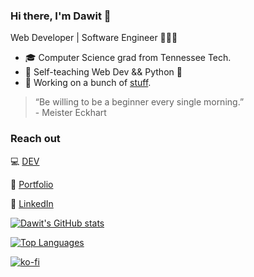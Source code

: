 ### Hi there, I'm Dawit 👋

Web Developer | Software Engineer 👨🏾‍💻

- 🎓 Computer Science grad from Tennessee Tech.
- 🌱 Self-teaching Web Dev && Python 🐍
- 🔭 Working on a bunch of [stuff](https://github.com/oneminch?tab=repositories).

> “Be willing to be a beginner every single morning.” <br />- Meister Eckhart

### Reach out

💻 [DEV](https://dev.to/oneminch) 

🔗 [Portfolio](https://oneminch.dev) 

💼 [LinkedIn](https://linkedin.com/in/oneminch)

[![Dawit's GitHub stats](https://github-readme-stats.vercel.app/api?username=oneminch&show_icons=true&theme=dark)](https://github.com/anuraghazra/github-readme-stats)

[![Top Languages](https://github-readme-stats.vercel.app/api/top-langs/?username=oneminch&layout=compact&theme=dark)](https://github.com/anuraghazra/github-readme-stats)

[![ko-fi](https://ko-fi.com/img/githubbutton_sm.svg)](https://ko-fi.com/R5R76FGFT)
